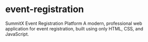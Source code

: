 # event-registration
SummitX Event Registration Platform A modern, professional web application for event registration, built using only HTML, CSS, and JavaScript.
